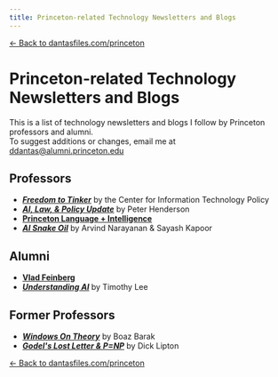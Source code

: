 ```yaml
---
title: Princeton-related Technology Newsletters and Blogs
---
```


[← Back to dantasfiles.com/princeton](https://dantasfiles.com/princeton)

# Princeton-related Technology Newsletters and Blogs

This is a list of technology newsletters and blogs I follow by Princeton professors and alumni.<br>To suggest additions or changes, email me at [ddantas@alumni.princeton.edu](mailto:ddantas@alumni.princeton.edu)

## Professors
* [**_Freedom to Tinker_**](https://freedom-to-tinker.com/)  by the  Center for Information Technology Policy
* [**_AI, Law, & Policy Update_**](https://www.ailawpolicy.com/) by Peter Henderson
* [**Princeton Language + Intelligence**](https://pli.princeton.edu/blog)
* [**_AI Snake Oil_**](https://www.aisnakeoil.com/) by Arvind Narayanan & Sayash Kapoor

## Alumni
* [**Vlad Feinberg**](https://vladfeinberg.com/)
* [**_Understanding AI_**](https://www.understandingai.org/) by Timothy Lee

## Former Professors
* [**_Windows On Theory_**](https://windowsontheory.org/) by Boaz Barak
* [**_Godel's Lost Letter & P=NP_**](https://rjlipton.com/) by Dick Lipton

[← Back to dantasfiles.com/princeton](https://dantasfiles.com/princeton)

